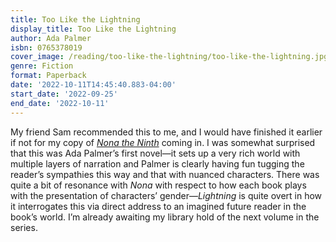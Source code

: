 ```yaml
---
title: Too Like the Lightning
display_title: Too Like the Lightning
author: Ada Palmer
isbn: 0765378019
cover_image: /reading/too-like-the-lightning/too-like-the-lightning.jpg
genre: Fiction
format: Paperback
date: '2022-10-11T14:45:40.883-04:00'
start_date: '2022-09-25'
end_date: '2022-10-11'
---
```


My friend Sam recommended this to me, and I would have finished it earlier if not for my copy of [*Nona the Ninth*](/reading/nona-the-ninth) coming in. I was somewhat surprised that this was Ada Palmer’s first novel—it sets up a very rich world with multiple layers of narration and Palmer is clearly having fun tugging the reader’s sympathies this way and that with nuanced characters. There was quite a bit of resonance with *Nona* with respect to how each book plays with the presentation of characters’ gender—*Lightning* is quite overt in how it interrogates this via direct address to an imagined future reader in the book’s world. I’m already awaiting my library hold of the next volume in the series.
